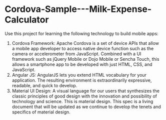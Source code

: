 # Cordova-Sample---Milk-Expense-Calculator

Use this project for learning the following technology to build mobile apps:

1) Cordova Framework: Apache Cordova is a set of device APIs that allow a mobile app developer to access native device function such as the camera or accelerometer from JavaScript. Combined with a UI framework such as jQuery Mobile or Dojo Mobile or Sencha Touch, this allows a smartphone app to be developed with just HTML, CSS, and JavaScript.
2) Angular JS: AngularJS lets you extend HTML vocabulary for your application. The resulting environment is extraordinarily expressive, readable, and quick to develop.
3) Material UI Design: A visual language for our users that synthesizes the classic principles of good design with the innovation and possibility of technology and science. This is material design. This spec is a living document that will be updated as we continue to develop the tenets and specifics of material design.
